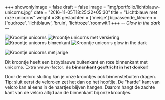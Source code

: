 +++
showonlyimage = false
draft = false
image = "img/portfolio/lichtblauw-unicorns.jpg"
date = "2016-11-05T18:25:22+05:30"
title = "Lichtblauw met roze unicorns"
weight = 86
geslachten = ['meisje']
bijpassende_kleuren = ['oudroze', 'lichtblauw', 'bruin', 'lichtroze','roomwit']
+++
*-- Glow in the dark --*
<!--more-->
![Kroontje unicorns][1]
![Kroontje unicorns met versiering][2]
![Kroontje unicorns binnenkant][3]
![Kroontje unicorns glow in the dark][4]

![Kroontje unicorns met jarige][5]

Dit kroontje heeft een babyblauwe buitenkant en roze binnenkant met unicorns. Extra wauw-factor: **de binnenkant geeft licht in het donker!**

Door de velcro sluiting kan je onze kroontjes ook binnenstebuiten dragen. Tip: sluit eerst de velcro en zet het dan op het hoofdje. De "harde" kant van velcro kan al eens in de haartjes blijven hangen. Daarom hangt de zachte kant van de velcro altijd aan de binnenkant bij onze kroontjes.

[1]: /img/portfolio/lichtblauw-unicorns.jpg
[2]: /img/portfolio/alternatieven/unicorns_met_versiering.jpg
[3]: /img/portfolio/alternatieven/unicorns_binnenkant.jpg
[4]: /img/portfolio/alternatieven/unicorns_glow_in_the_dark.jpg
[5]: /img/portfolio/alternatieven/unicorns_voorbeeld.jpg
